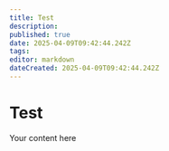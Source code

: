 ```yaml
---
title: Test
description: 
published: true
date: 2025-04-09T09:42:44.242Z
tags: 
editor: markdown
dateCreated: 2025-04-09T09:42:44.242Z
---
```


# Test
Your content here
